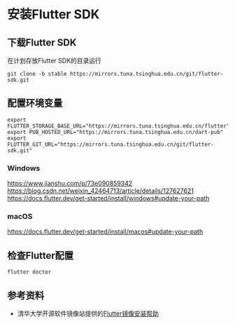 # 安装Flutter SDK

## 下载Flutter SDK

在计划存放Flutter SDK的目录运行

```shell
git clone -b stable https://mirrors.tuna.tsinghua.edu.cn/git/flutter-sdk.git
```

## 配置环境变量

```shell
export FLUTTER_STORAGE_BASE_URL="https://mirrors.tuna.tsinghua.edu.cn/flutter"
export PUB_HOSTED_URL="https://mirrors.tuna.tsinghua.edu.cn/dart-pub"
export FLUTTER_GIT_URL="https://mirrors.tuna.tsinghua.edu.cn/git/flutter-sdk.git"
```

### Windows

https://www.jianshu.com/p/73e090859342
https://blog.csdn.net/weixin_42464713/article/details/127627621
https://docs.flutter.dev/get-started/install/windows#update-your-path

### macOS

https://docs.flutter.dev/get-started/install/macos#update-your-path

## 检查Flutter配置

```shell
flutter doctor
```

## 参考资料

- 清华大学开源软件镜像站提供的[Flutter镜像安装帮助](https://mirrors.tuna.tsinghua.edu.cn/help/flutter/)
